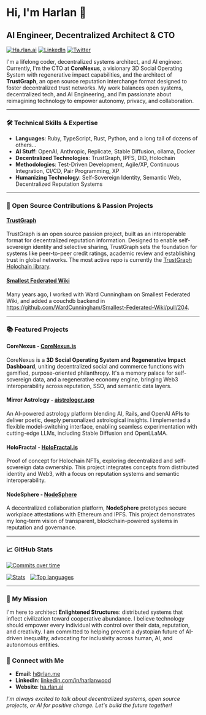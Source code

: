 # Hi, I'm Harlan 👋
## AI Engineer, Decentralized Architect & CTO

[![Ha.rlan.ai](https://img.shields.io/badge/Ha.rlan.ai-1abc9c?style=flat&logo=circuitverse&logoColor=white)](https://ha.rlan.ai/)
[![LinkedIn](https://img.shields.io/badge/-LinkedIn-blue?style=flat&logo=Linkedin&logoColor=white)](https://www.linkedin.com/in/harlanwood/)
[![Twitter](https://img.shields.io/badge/-Twitter-1da1f2?style=flat&logo=x&logoColor=white)](https://twitter.com/harlantwood)

I'm a lifelong coder, decentralized systems architect, and AI engineer. Currently, I'm the CTO at **CoreNexus**, a visionary 3D Social Operating System with regenerative impact capabilities, and the architect of **TrustGraph**, an open source reputation interchange format designed to foster decentralized trust networks. My work balances open systems, decentralized tech, and AI Engineering, and I'm passionate about reimagining technology to empower autonomy, privacy, and collaboration.

---

### 🛠 Technical Skills & Expertise

- **Languages**: Ruby, TypeScript, Rust, Python, and a long tail of dozens of others...
- **AI Stuff**: OpenAI, Anthropic, Replicate, Stable Diffusion, ollama, Docker
- **Decentralized Technologies**: TrustGraph, IPFS, DID, Holochain
- **Methodologies**: Test-Driven Development, Agile/XP, Continuous Integration, CI/CD, Pair Programming, XP
- **Humanizing Technology**: Self-Sovereign Identity, Semantic Web, Decentralized Reputation Systems

---

### 🌌 Open Source Contributions & Passion Projects

#### **[TrustGraph](https://github.com/trustgraph/trustgraph)**
TrustGraph is an open source passion project, built as an interoperable format for decentralized reputation information. Designed to enable self-sovereign identity and selective sharing, TrustGraph sets the foundation for systems like peer-to-peer credit ratings, academic review and establishing trust in global networks.  The most active repo is currently the [TrustGraph Holochain library](https://github.com/trustgraph/trustgraph-holochain).

#### **[Smallest Federated Wiki](https://github.com/WardCunningham/Smallest-Federated-Wiki/pull/204)**
Many years ago, I worked with Ward Cunningham on Smallest Federated Wiki, and added a couchdb backend in <https://github.com/WardCunningham/Smallest-Federated-Wiki/pull/204>.

---

### 📚 Featured Projects

#### **CoreNexus** - [CoreNexus.is](https://CoreNexus.is)
CoreNexus is a **3D Social Operating System and Regenerative Impact Dashboard**, uniting decentralized social and commerce functions with gamified, purpose-oriented philanthropy. It's a memory palace for self-sovereign data, and a regenerative economy engine, bringing Web3 interoperability across reputation, SSO, and semantic data layers.

#### **Mirror Astrology** - [aistrologer.app](https://aistrologer.app)
An AI-powered astrology platform blending AI, Rails, and OpenAI APIs to deliver poetic, deeply personalized astrological insights. I implemented a flexible model-switching interface, enabling seamless experimentation with cutting-edge LLMs, including Stable Diffusion and OpenLLaMA.

#### **HoloFractal** - [HoloFractal.is](https://HoloFractal.is)
Proof of concept for Holochain NFTs, exploring decentralized and self-sovereign data ownership. This project integrates concepts from distributed identity and Web3, with a focus on reputation systems and semantic interoperability.

#### **NodeSphere** - [NodeSphere](https://github.com/harlantwood/NodeSphere)
A decentralized collaboration platform, **NodeSphere** prototypes secure workplace attestations with Ethereum and IPFS. This project demonstrates my long-term vision of transparent, blockchain-powered systems in reputation and governance.

---

### 📈 GitHub Stats

[![Commits over time](http://github-profile-summary-cards.vercel.app/api/cards/profile-details?username=harlantwood&theme=nord_dark)](https://github.com/harlantwood)

[![Stats](http://github-profile-summary-cards.vercel.app/api/cards/stats?username=harlantwood&theme=nord_dark)](https://github.com/harlantwood) <img src="https://img.spacergif.org/spacer.gif" width="5" height="1"> [![Top languages](http://github-profile-summary-cards.vercel.app/api/cards/most-commit-language?username=harlantwood&theme=nord_dark)](https://github.com/harlantwood)

---

### 🔭 My Mission

I'm here to architect **Enlightened Structures**: distributed systems that inflect civilization toward cooperative abundance. I believe technology should empower every individual with control over their data, reputation, and creativity. I am committed to helping prevent a dystopian future of AI-driven inequality, advocating for inclusivity across human, AI, and autonomous entities.

### 💬 Connect with Me

- **Email**: [h@rlan.me](mailto:h@rlan.me)
- **LinkedIn**: [linkedin.com/in/harlanwood](https://www.linkedin.com/in/harlanwood/)
- **Website**: [ha.rlan.ai](https://ha.rlan.ai/)

*I'm always excited to talk about decentralized systems, open source projects, or AI for positive change. Let's build the future together!*
